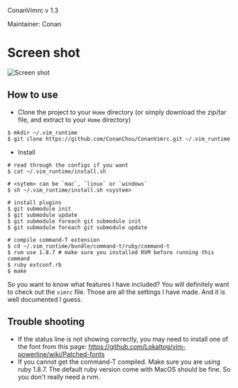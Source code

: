 ConanVimrc v 1.3

Maintainer: Conan 

# Screen shot

![Screen shot](https://xiil8w.blu.livefilestore.com/y1psxjrQXZ6JdWymbitNvNXBvPH8A44bGZUv48xy51LULFtXnw8nDGx8FMgupx3sVmlAOCOieqfBtKs8zPgrysve5qKJmNJ3r2F/ConanVimrc.png?psid=1)

## How to use

- Clone the project to your `Home` directory (or simply download the zip/tar file, and extract to your `Home` directory)

```
$ mkdir ~/.vim_runtime
$ git clone https://github.com/ConanChou/ConanVimrc.git ~/.vim_runtime
```

- Install

```
# read through the configs if you want
$ cat ~/.vim_runtime/install.sh

# <sytem> can be `mac`, `linux` or `windows`
$ sh ~/.vim_runtime/install.sh <system>

# install plugins
$ git submodule init
$ git submodule update
$ git submodule foreach git submodule init
$ git submodule foreach git submodule update

# compile command-T extension
$ cd ~/.vim_runtime/bundle/command-t/ruby/command-t
$ rvm use 1.8.7 # make sure you installed RVM before running this command
$ ruby extconf.rb
$ make
```

So you want to know what features I have included? You will definitely want to check out the `vimrc` file. Those are all the settings I have made. And it is well documented I guess. 

## Trouble shooting 

- If the status line is not showing correctly, you may need to install one of the font from this page: <https://github.com/Lokaltog/vim-powerline/wiki/Patched-fonts>
- If you cannot get the command-T compiled. Make sure you are using ruby 1.8.7. The default ruby version come with MacOS should be fine. So you don't really need a rvm.
